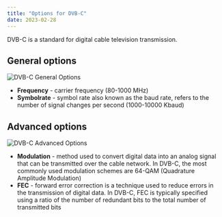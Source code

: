 ```yaml
---
title: "Options for DVB-C"
date: 2023-02-28
---
```


DVB-C is a standard for digital cable television transmission.

## General options

![DVB-C General Options](https://cdn.cesbo.com/help/astra/receiving/dvb/c/general.png)

- **Frequency** - carrier frequency (80-1000 MHz)
- **Symbolrate** - symbol rate also known as the baud rate, refers to the number of signal changes per second (1000-10000 Kbaud)

## Advanced options

![DVB-C Advanced Options](https://cdn.cesbo.com/help/astra/receiving/dvb/c/advanced.png)

- **Modulation** - method used to convert digital data into an analog signal that can be transmitted over the cable network. In DVB-C, the most commonly used modulation schemes are 64-QAM (Quadrature Amplitude Modulation)
- **FEC** - forward error correction is a technique used to reduce errors in the transmission of digital data. In DVB-C, FEC is typically specified using a ratio of the number of redundant bits to the total number of transmitted bits
